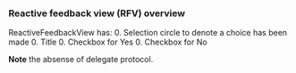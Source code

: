 ### Reactive feedback view (RFV) overview

ReactiveFeedbackView has:
0. Selection circle to denote a choice has been made
0. Title
0. Checkbox for Yes
0. Checkbox for No

**Note** the absense of delegate protocol.

